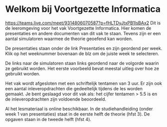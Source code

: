 # Welkom bij Voortgezette Informatica

https://teams.live.com/meet/9314806070587?p=fHLTDyJtxPB1lsBAx2
Dit is de leeromgeving voor het vak Voortgezette Informatica.
Hier komen de presentaties en andere documenten van dit vak te staan.
Tevens zijn er een aantal simulatoren waarmee de theorie geoefend kan worden.

De presentaties staan onder de link Presentaties en zijn geordend per week. Klik op het weeknummer bovenaan de blz om de juiste week te selecteren.

De links naar de simulatoren staan links geordend naar de volgorde waarin ze gebruikt worden.
Het eerste voorbeeld bevat meestal uitleg over hoe ze gebruikt worden.

Het vak wordt afgesloten met een schriftelijk tentamen van 3 uur.
Er zijn ook een aantal inleveropdrachten die gedeeltelijk tijdens de les worden gemaakt. 
Je bent geslaagd voor dit vak als: het cijfer tentamen > 5.5 is en de inleveropdrachten zijn voldoende beoordeeld.

Al het lesmateriaal is online beschikbaar. In de studiehandleiding (onder week 1 van presentaties) staat in de eerste helft de theorie (hfst 3). De opgaven staan in de tweede helft (hfst 4).